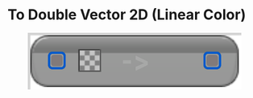 # To Double Vector 2D (Linear Color)

<figure><img src="To Double Vector 2D (Linear Color).png"></figure>